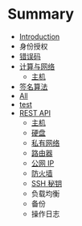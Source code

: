 # Summary

* [Introduction](README.md)
* 身份授权
* [错误码](error_code.md)
* [计算与网络](ji_suan_yu_wang_luo.md)
   * [主机](zhu_ji.md)
* [签名算法](chapter1.md)
* [All](all.md)
* [test](test.md)
* [REST API](rest_api.md)
   * [主机](instance.md)
   * [硬盘](volume.md)
   * [私有网络](vxnet.md)
   * [路由器](router.md)
   * [公网 IP](eip.md)
   * [防火墙](security_group.md)
   * [SSH 秘钥](keypair.md)
   * 负载均衡
   * 备份
   * 操作日志

